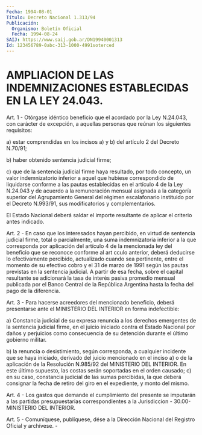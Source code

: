 ```yaml
---
Fecha: 1994-08-01
Título: Decreto Nacional 1.313/94
Publicación:
  Organismo: Boletín Oficial
  Fecha: 1994-08-24
SAIJ: https://www.saij.gob.ar/DN19940001313
Id: 123456789-0abc-313-1000-4991soterced
---
```

# AMPLIACION DE LAS INDEMNIZACIONES ESTABLECIDAS EN LA LEY 24.043.

<a id="1"></a>
Art. 1 - Otórgase idéntico beneficio que el acordado por la Ley N.24.043,  con  carácter  de  excepción,  a  aquellas  personas que reúnan los siguientes requisitos:

a)  estar comprendidas en los incisos a) y b) del artículo  2  del Decreto N.70/91;

b) haber obtenido sentencia judicial firme;

c) que  de  la  sentencia  judicial firme haya resultado, por todo concepto, un valor indemnizatorio  inferior  a  aquel  que  hubiese correspondido  de liquidarse conforme a las pautas establecidas  en el artículo 4 de  la  Ley  N.24.043  y de acuerdo a la remuneración mensual asignada a la categoría superior  del  Agrupamiento General del régimen escalafonario instituido por el Decreto  N.993/91,  sus modificatorios y complementarios.

El  Estado Nacional deberá saldar el importe resultante de aplicar el criterio antes indicado.

<a id="2"></a>
Art. 2 - En caso que los interesados hayan percibido, en virtud de  sentencia  judicial  firme,  total  o  parcialmente,  una  suma indemnizatoria  inferior  a  la  que corresponda por aplicación del artículo  4  de la mencionada ley del  beneficio  que  se  reconoce conforme al art  cculo  anterior, deberá deducirse lo efectivamente percibido, actualizado cuando  sea  pertinente, entre el momento de su  efectivo  cobro  y  el 31 de marzo de  1991  según  las  pautas previstas en la sentencia  judicial.  A  partir de esa fecha, sobre el  capital  resultante  se adicionará la tasa  de  interés  pasiva promedio mensual publicada  por  el  Banco  Central de la República Argentina hasta la fecha del pago de la diferencia.

<a id="3"></a>
Art.  3  -  Para  hacerse acreedores del mencionado beneficio, deberá  presentarse  ante  el  MINISTERIO  DEL  INTERIOR  en  forma indefectible:

a) Constancia judicial  de  su  expresa  renuncia  a  los derechos emergentes  de  la sentencia judicial firme, en el juicio  iniciado contra el Estado  Nacional por daños y perjuicios como consecuencia de su detención durante el último gobierno militar.

b) la renuncia o desistimiento,  según  corresponda,  a  cualquier incidente  que se haya iniciado, derivado del juicio mencionado  en el inciso a)  o  de  la  aplicación  de  la Resolución N.985/92 del MINISTERIO DEL INTERIOR. En este último supuesto,  las costas serán soportadas en el orden causado; c) en su caso, constancia  judicial de  las  sumas  percibidas,  la  que  deberá  consignar la fecha de retiro del giro en el expediente, y monto del mismo.

<a id="4"></a>
Art. 4 - Los gastos que demande el cumplimiento del presente se imputarán  a  las  partidas  presupuestarias  correspondientes a la Jurisdiccion - 30.00- MINISTERIO DEL INTERIOR.

<a id="5"></a>
Art. 5 - Comuníquese, publíquese, dése a la Dirección Nacional del Registro Oficial y archívese. -